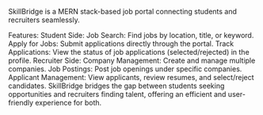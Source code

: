 SkillBridge is a MERN stack-based job portal connecting students and recruiters seamlessly.

Features:
Student Side:
Job Search: Find jobs by location, title, or keyword.
Apply for Jobs: Submit applications directly through the portal.
Track Applications: View the status of job applications (selected/rejected) in the profile.
Recruiter Side:
Company Management: Create and manage multiple companies.
Job Postings: Post job openings under specific companies.
Applicant Management: View applicants, review resumes, and select/reject candidates.
SkillBridge bridges the gap between students seeking opportunities and recruiters finding talent, offering an efficient and user-friendly experience for both.
